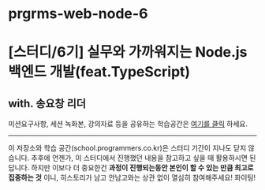 # prgrms-web-node-6
# [스터디/6기] 실무와 가까워지는 Node.js 백엔드 개발(feat.TypeScript)
## with. 송요창 리더

미션요구사항, 세션 녹화본, 강의자료 등을 공유하는 학습공간은 [여기를 클릭](https://school.programmers.co.kr/app/courses/14609/dashboard) 하세요.

----

이 저장소와 학습 공간(school.programmers.co.kr)은 스터디 기간이 지나도 닫지 않습니다. 추후에 언젠가, 이 스터디에서 진행했던 내용을 참고하고 싶을 때 활용하시면 된답니다. 하지만 이보다 더 중요한건 **과정이 진행되는동안 본인이 할 수 있는 만큼 최고로 집중하는 것** 이니, 히스토리가 남고 안남고와는 상관 없이 열심히 참여해주세요!
화이팅!
